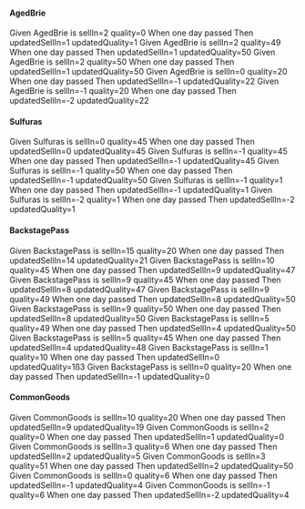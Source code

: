 #### AgedBrie
Given AgedBrie is sellIn=2 quality=0 When one day passed Then updatedSellIn=1 updatedQuality=1
Given AgedBrie is sellIn=2 quality=49 When one day passed Then updatedSellIn=1 updatedQuality=50
Given AgedBrie is sellIn=2 quality=50 When one day passed Then updatedSellIn=1 updatedQuality=50
Given AgedBrie is sellIn=0 quality=20 When one day passed Then updatedSellIn=-1 updatedQuality=22
Given AgedBrie is sellIn=-1 quality=20 When one day passed Then updatedSellIn=-2 updatedQuality=22

#### Sulfuras
Given Sulfuras is sellIn=0 quality=45 When one day passed Then updatedSellIn=0 updatedQuality=45
Given Sulfuras is sellIn=-1 quality=45 When one day passed Then updatedSellIn=-1 updatedQuality=45
Given Sulfuras is sellIn=-1 quality=50 When one day passed Then updatedSellIn=-1 updatedQuality=50
Given Sulfuras is sellIn=-1 quality=1 When one day passed Then updatedSellIn=-1 updatedQuality=1
Given Sulfuras is sellIn=-2 quality=1 When one day passed Then updatedSellIn=-2 updatedQuality=1

#### BackstagePass
Given BackstagePass is sellIn=15 quality=20 When one day passed Then updatedSellIn=14 updatedQuality=21
Given BackstagePass is sellIn=10 quality=45 When one day passed Then updatedSellIn=9 updatedQuality=47
Given BackstagePass is sellIn=9 quality=45 When one day passed Then updatedSellIn=8 updatedQuality=47
Given BackstagePass is sellIn=9 quality=49 When one day passed Then updatedSellIn=8 updatedQuality=50
Given BackstagePass is sellIn=9 quality=50 When one day passed Then updatedSellIn=8 updatedQuality=50
Given BackstagePass is sellIn=5 quality=49 When one day passed Then updatedSellIn=4 updatedQuality=50
Given BackstagePass is sellIn=5 quality=45 When one day passed Then updatedSellIn=4 updatedQuality=48
Given BackstagePass is sellIn=1 quality=10 When one day passed Then updatedSellIn=0 updatedQuality=1ß3
Given BackstagePass is sellIn=0 quality=20 When one day passed Then updatedSellIn=-1 updatedQuality=0

#### CommonGoods
Given CommonGoods is sellIn=10 quality=20 When one day passed Then updatedSellIn=9 updatedQuality=19
Given CommonGoods is sellIn=2 quality=0 When one day passed Then updatedSellIn=1 updatedQuality=0
Given CommonGoods is sellIn=3 quality=6 When one day passed Then updatedSellIn=2 updatedQuality=5
Given CommonGoods is sellIn=3 quality=51 When one day passed Then updatedSellIn=2 updatedQuality=50
Given CommonGoods is sellIn=0 quality=6 When one day passed Then updatedSellIn=-1 updatedQuality=4
Given CommonGoods is sellIn=-1 quality=6 When one day passed Then updatedSellIn=-2 updatedQuality=4
